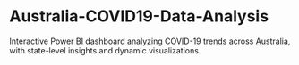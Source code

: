 # Australia-COVID19-Data-Analysis
Interactive Power BI dashboard analyzing COVID-19 trends across Australia, with state-level insights and dynamic visualizations.
